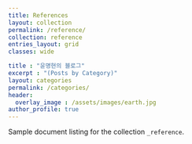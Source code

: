 ```yaml
---
title: References
layout: collection
permalink: /reference/
collection: reference
entries_layout: grid
classes: wide

title : "윤명현의 블로그"
excerpt : "(Posts by Category)"
layout: categories
permalink: /categories/
header:
  overlay_image : /assets/images/earth.jpg
author_profile: true
---
```


Sample document listing for the collection `_reference`.
